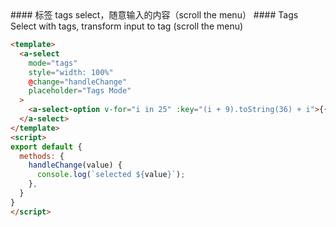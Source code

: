 
<cn>
#### 标签
tags select，随意输入的内容（scroll the menu）
</cn>

<us>
#### Tags
Select with tags, transform input to tag (scroll the menu)
</us>

```html
<template>
  <a-select
    mode="tags"
    style="width: 100%"
    @change="handleChange"
    placeholder="Tags Mode"
  >
    <a-select-option v-for="i in 25" :key="(i + 9).toString(36) + i">{{(i + 9).toString(36) + i}}</a-select-option>
  </a-select>
</template>
<script>
export default {
  methods: {
    handleChange(value) {
      console.log(`selected ${value}`);
    },
  }
}
</script>
```

